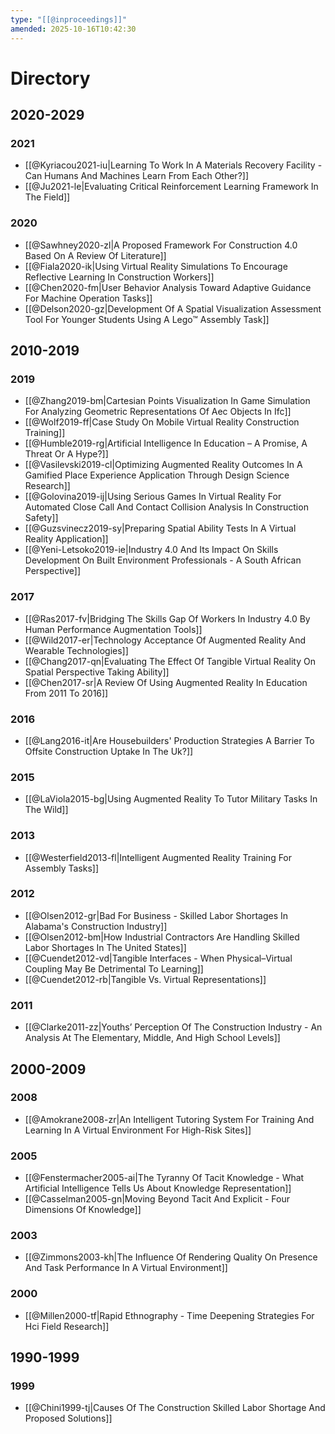 ```yaml
---
type: "[[@inproceedings]]"
amended: 2025-10-16T10:42:30
---
```


# Directory
## 2020-2029
### 2021
- [[@Kyriacou2021-iu|Learning To Work In A Materials Recovery Facility - Can Humans And Machines Learn From Each Other?]]
- [[@Ju2021-le|Evaluating Critical Reinforcement Learning Framework In The Field]]
### 2020
- [[@Sawhney2020-zl|A Proposed Framework For Construction 4.0 Based On A Review Of Literature]]
- [[@Fiala2020-ik|Using Virtual Reality Simulations To Encourage Reflective Learning In Construction Workers]]
- [[@Chen2020-fm|User Behavior Analysis Toward Adaptive Guidance For Machine Operation Tasks]]
- [[@Delson2020-gz|Development Of A Spatial Visualization Assessment Tool For Younger Students Using A Lego™ Assembly Task]]
## 2010-2019
### 2019
- [[@Zhang2019-bm|Cartesian Points Visualization In Game Simulation For Analyzing Geometric Representations Of Aec Objects In Ifc]]
- [[@Wolf2019-ff|Case Study On Mobile Virtual Reality Construction Training]]
- [[@Humble2019-rg|Artificial Intelligence In Education – A Promise, A Threat Or A Hype?]]
- [[@Vasilevski2019-cl|Optimizing Augmented Reality Outcomes In A Gamified Place Experience Application Through Design Science Research]]
- [[@Golovina2019-ij|Using Serious Games In Virtual Reality For Automated Close Call And Contact Collision Analysis In Construction Safety]]
- [[@Guzsvinecz2019-sy|Preparing Spatial Ability Tests In A Virtual Reality Application]]
- [[@Yeni-Letsoko2019-ie|Industry 4.0 And Its Impact On Skills Development On Built Environment Professionals - A South African Perspective]]
### 2017
- [[@Ras2017-fv|Bridging The Skills Gap Of Workers In Industry 4.0 By Human Performance Augmentation Tools]]
- [[@Wild2017-er|Technology Acceptance Of Augmented Reality And Wearable Technologies]]
- [[@Chang2017-qn|Evaluating The Effect Of Tangible Virtual Reality On Spatial Perspective Taking Ability]]
- [[@Chen2017-sr|A Review Of Using Augmented Reality In Education From 2011 To 2016]]
### 2016
- [[@Lang2016-it|Are Housebuilders' Production Strategies A Barrier To Offsite Construction Uptake In The Uk?]]
### 2015
- [[@LaViola2015-bg|Using Augmented Reality To Tutor Military Tasks In The Wild]]
### 2013
- [[@Westerfield2013-fl|Intelligent Augmented Reality Training For Assembly Tasks]]
### 2012
- [[@Olsen2012-gr|Bad For Business - Skilled Labor Shortages In Alabama's Construction Industry]]
- [[@Olsen2012-bm|How Industrial Contractors Are Handling Skilled Labor Shortages In The United States]]
- [[@Cuendet2012-vd|Tangible Interfaces - When Physical–Virtual Coupling May Be Detrimental To Learning]]
- [[@Cuendet2012-rb|Tangible Vs. Virtual Representations]]
### 2011
- [[@Clarke2011-zz|Youths’ Perception Of The Construction Industry - An Analysis At The Elementary, Middle, And High School Levels]]
## 2000-2009
### 2008
- [[@Amokrane2008-zr|An Intelligent Tutoring System For Training And Learning In A Virtual Environment For High-Risk Sites]]
### 2005
- [[@Fenstermacher2005-ai|The Tyranny Of Tacit Knowledge - What Artificial Intelligence Tells Us About Knowledge Representation]]
- [[@Casselman2005-gn|Moving Beyond Tacit And Explicit - Four Dimensions Of Knowledge]]
### 2003
- [[@Zimmons2003-kh|The Influence Of Rendering Quality On Presence And Task Performance In A Virtual Environment]]
### 2000
- [[@Millen2000-tf|Rapid Ethnography - Time Deepening Strategies For Hci Field Research]]
## 1990-1999
### 1999
- [[@Chini1999-tj|Causes Of The Construction Skilled Labor Shortage And Proposed Solutions]]
